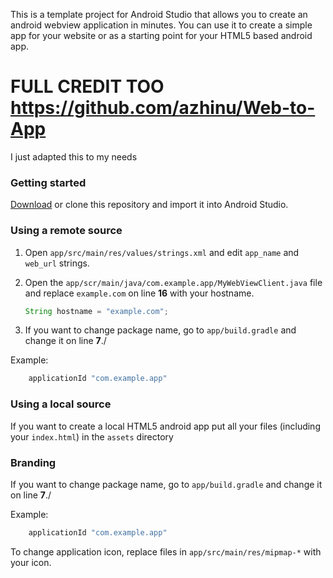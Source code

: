 This is a template project for Android Studio that allows you to create an android webview application in minutes. You can use it to create a simple app for your website or as a starting point for your HTML5 based android app.

# FULL CREDIT TOO https://github.com/azhinu/Web-to-App
I just adapted this to my needs

### Getting started

[Download](https://github.com/azhinu/Web-to-App/archive/master.zip) or clone this repository and import it into Android Studio.

### Using a remote source

1. Open `app/src/main/res/values/strings.xml` and edit `app_name` and `web_url` strings.

2. Open the `app/scr/main/java/com.example.app/MyWebViewClient.java` file and replace `example.com` on line **16** with your hostname.

	```java
	String hostname = "example.com";
	```
3. If you want to change package name, go to `app/build.gradle` and change it on line **7**./

Example:

```java
	applicationId "com.example.app"
```

### Using a local source

If you want to create a local HTML5 android app put all your files (including your `index.html`) in the `assets` directory

### Branding

If you want to change package name, go to `app/build.gradle` and change it on line **7**./

Example:

```java
	applicationId "com.example.app"
```

To change application icon, replace files in `app/src/main/res/mipmap-*` with your icon.
